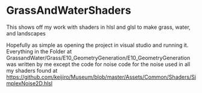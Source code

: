# GrassAndWaterShaders
This shows off my work with shaders in hlsl and glsl to make grass, water, and landscapes

Hopefully as simple as opening the project in visual studio and running it.
Everything in the Folder at GrassandWater/Grass/E10_GeometryGeneration/E10_GeometryGeneration was written by me except the code for noise
code for the noise used in all my shaders found at https://github.com/keijiro/Museum/blob/master/Assets/Common/Shaders/SimplexNoise2D.hlsl
